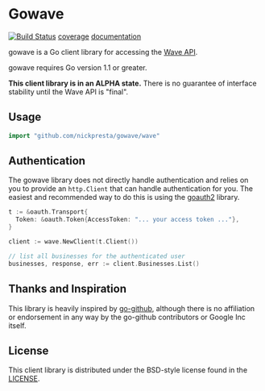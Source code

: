 # Gowave

[![Build Status](https://drone.io/github.com/NickPresta/gowave/status.png)](https://drone.io/github.com/NickPresta/gowave/latest)
[coverage](https://drone.io/github.com/NickPresta/gowave/files/coverage.html)
[documentation]()

gowave is a Go client library for accessing the [Wave API](https://developer.waveapps.com).

gowave requires Go version 1.1 or greater.

**This client library is in an ALPHA state.** There is no guarantee of interface stability until the Wave API is "final".

## Usage

```go
import "github.com/nickpresta/gowave/wave"
```

## Authentication

The gowave library does not directly handle authentication and relies on you to provide an `http.Client` that can handle authentication for you.
The easiest and recommended way to do this is using the [goauth2](https://code.google.com/p/goauth2/) library.

```go
t := &oauth.Transport{
  Token: &oauth.Token{AccessToken: "... your access token ..."},
}

client := wave.NewClient(t.Client())

// list all businesses for the authenticated user
businesses, response, err := client.Businesses.List()
```

## Thanks and Inspiration

This library is heavily inspired by [go-github](https://github.com/google/go-github), although there is no affiliation
or endorsement in any way by the go-github contributors or Google Inc itself.

## License

This client library is distributed under the BSD-style license found in the [LICENSE](./LICENSE).
